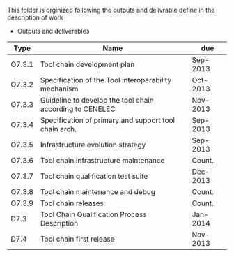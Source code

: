 This folder is orginized following the outputs and delivrable define in the description of work

* Outputs and deliverables

 Type   | Name                                                     | due      
----|----|----							   
 O7.3.1 | Tool chain development plan                              | Sep-2013 
 O7.3.2 | Specification of the Tool interoperability mechanism     | Oct-2013 
 O7.3.3 | Guideline to develop the tool chain according to CENELEC | Nov-2013 
 O7.3.4 | Specification of primary and support tool chain arch.    | Sep-2013 
O7.3.5 | Infrastructure evolution strategy                        | Sep-2013 
 O7.3.6 | Tool chain infrastructure maintenance                    | Count.   
 O7.3.7 | Tool chain qualification test suite                      | Dec-2013 
 O7.3.8 | Tool chain maintenance and debug                         | Count.   
 O7.3.9 | Tool chain releases                                      | Count.   
 D7.3   | Tool Chain Qualification Process Description             | Jan-2014 
 D7.4   | Tool chain first release                                 | Nov-2013 

